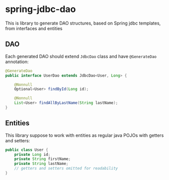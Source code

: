 # spring-jdbc-dao
This is library to generate DAO structures, based on Spring jdbc templates, from interfaces and entities

## DAO
Each generated DAO should extend `JdbcDao` class and have `@GenerateDao` annotation:
```java
@GenerateDao
public interface UserDao extends JdbcDao<User, Long> {

    @Nonnull
    Optional<User> findById(Long id);

    @Nonnull
    List<User> findAllByLastName(String lastName);
}
```

## Entities
This library suppose to work with entities as regular java POJOs with getters and setters:
```java
public class User {
    private Long id;
    private String firstName;
    private String lastName;
    // getters and setters omitted for readability
}
```
